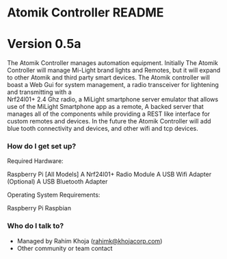 # Atomik Controller README #

# Version 0.5a

The Atomik Controller manages automation equipment. Initially The Atomik Controller
will manage Mi-Light brand lights and Remotes, but it will expand to other Atomik 
and third party smart devices. The Atomik controller will boast a Web Gui for 
system management, a radio transceiver for lightening and transmitting with a  
Nrf24l01+ 2.4 Ghz radio, a MiLight smartphone server emulator that allows use of the
MiLight Smartphone app as a remote, A backed server that manages all of the 
components while providing a REST like interface for custom remotes and devices.
In the future the Atomik Controller will add blue tooth connectivity and devices,
and other wifi and tcp devices. 



### How do I get set up? ###

 Required Hardware:
 
 Raspberry Pi [All Models]
 A Nrf24l01+ Radio Module
 A USB Wifi Adapter
 (Optional) A USB Bluetooth Adapter
 
 Operating System Requirements:
 
 Raspberry Pi Raspbian


### Who do I talk to? ###

* Managed by Rahim Khoja (rahimk@khojacorp.com)
* Other community or team contact